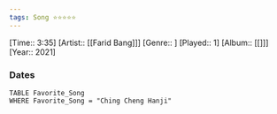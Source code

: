 ```yaml
---
tags: Song ⭐⭐⭐⭐⭐ 
---
```

[Time:: 3:35]
[Artist:: [[Farid Bang]]]
[Genre:: ]
[Played:: 1]
[Album:: [[]]]
[Year:: 2021]
### Dates
````dataview
TABLE Favorite_Song
WHERE Favorite_Song = "Ching Cheng Hanji"
````